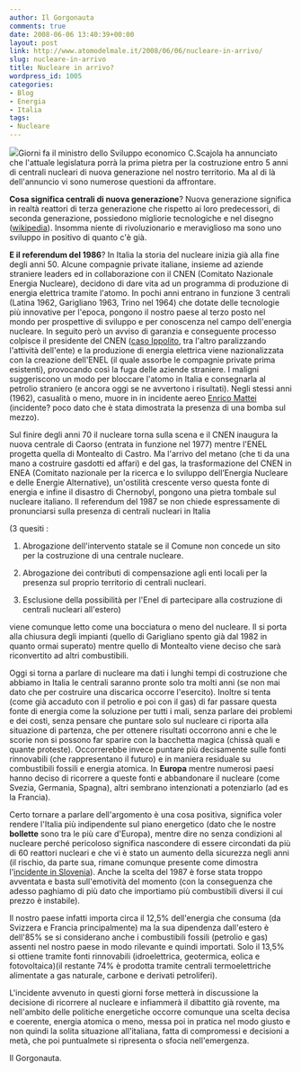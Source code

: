 ```yaml
---
author: Il Gorgonauta
comments: true
date: 2008-06-06 13:40:39+00:00
layout: post
link: http://www.atomodelmale.it/2008/06/06/nucleare-in-arrivo/
slug: nucleare-in-arrivo
title: Nucleare in arrivo?
wordpress_id: 1005
categories:
- Blog
- Energia
- Italia
tags:
- Nucleare
---
```


![](http://www.atomodelmale.it/wp-content/uploads/2008/10/centrale-nucleare-300x229.jpg)Giorni fa il ministro dello Sviluppo economico C.Scajola ha annunciato che l'attuale legislatura porrà la prima pietra per la costruzione entro 5 anni di centrali nucleari di nuova generazione nel nostro territorio. Ma al di là dell'annuncio vi sono numerose questioni da affrontare.

**Cosa significa centrali di nuova generazione**? Nuova generazione significa in realtà reattori di terza generazione che rispetto ai loro predecessori, di seconda generazione, possiedono migliorie tecnologiche e nel disegno ([wikipedia](http://it.wikipedia.org/wiki/Reattore_nucleare_di_III_generazione)). Insomma niente di rivoluzionario e meraviglioso ma sono uno sviluppo in positivo di quanto c'è già.

**E il referendum del 1986**? In Italia la storia del nucleare inizia già alla fine degli anni 50. Alcune compagnie private italiane, insieme ad aziende straniere leaders ed in collaborazione con il CNEN (Comitato Nazionale Energia Nucleare), decidono di dare vita ad un programma di produzione di energia elettrica tramite l'atomo. In pochi anni entrano in funzione 3 centrali (Latina 1962, Garigliano 1963, Trino nel 1964) che dotate delle tecnologie più innovative per l'epoca, pongono il nostro paese al terzo posto nel mondo per prospettive di sviluppo e per conoscenza nel campo dell'energia nucleare. In seguito però un avviso di garanzia e conseguente processo colpisce il presidente del CNEN ([caso Ippolito](http://it.wikipedia.org/wiki/Felice_Ippolito), tra l'altro paralizzando l'attività dell'ente) e la produzione di energia elettrica viene nazionalizzata con la creazione dell'ENEL (il quale assorbe le compagnie private prima esistenti), provocando così la fuga delle aziende straniere. I maligni suggeriscono un modo per bloccare l'atomo in Italia e consegnarla al petrolio straniero (e ancora oggi se ne avvertono i risultati). Negli stessi anni (1962), casualità o meno, muore in in incidente aereo [Enrico Mattei](http://it.wikipedia.org/wiki/Enrico_Mattei) (incidente? poco dato che è stata dimostrata la presenza di una bomba sul mezzo).

<!-- more -->


Sul finire degli anni 70 il nucleare torna sulla scena e il CNEN inaugura la nuova centrale di Caorso (entrata in funzione nel 1977) mentre l'ENEL progetta quella di Montealto di Castro. Ma l'arrivo del metano (che ti da una mano a costruire gasdotti ed affari) e del gas, la trasformazione del CNEN in ENEA (Comitato nazionale per la ricerca e lo sviluppo dell’Energia Nucleare e delle Energie Alternative), un'ostilità crescente verso questa fonte di energia e infine il disastro di Chernobyl, pongono una pietra tombale sul nucleare italiano. Il referendum del 1987 se non chiede espressamente di pronunciarsi sulla presenza di centrali nucleari in Italia

(3 quesiti :



	
  1. Abrogazione dell'intervento statale se il Comune non concede un sito per la costruzione di una centrale nucleare.

	
  2. Abrogazione dei contributi di compensazione agli enti locali per la presenza sul proprio territorio di centrali nucleari.

	
  3. Esclusione della possibilità per l'Enel di partecipare alla costruzione di centrali nucleari all'estero)


viene comunque letto come una bocciatura o meno del nucleare. Il si porta alla chiusura degli impianti (quello di Garigliano spento già dal 1982 in quanto ormai superato) mentre quello di Montealto viene deciso che sarà riconvertito ad altri combustibili.

Oggi si torna a parlare di nucleare ma dati i lunghi tempi di costruzione che abbiamo in Italia le centrali saranno pronte solo tra molti anni (se non mai dato che per costruire una discarica occorre l'esercito). Inoltre si tenta (come già accaduto con il petrolio e poi con il gas) di far passare questa fonte di energia come la soluzione per tutti i mali, senza parlare dei problemi e dei costi, senza pensare che puntare solo sul nucleare ci riporta alla situazione di partenza, che per ottenere risultati occorrono anni e che le scorie non si possono far sparire con la bacchetta magica (chissà quali e quante proteste). Occorrerebbe invece puntare più decisamente sulle fonti rinnovabili (che rappresentano il futuro) e in maniera residuale su combustibili fossili e energia atomica. In **Europa** mentre numerosi paesi hanno deciso di ricorrere a queste fonti e abbandonare il nucleare (come Svezia, Germania, Spagna), altri sembrano intenzionati a potenziarlo (ad es la Francia).

Certo tornare a parlare dell'argomento è una cosa positiva, significa voler rendere l'Italia più indipendente sul piano energetico (dato che le nostre **bollette** sono tra le più care d'Europa), mentre dire no senza condizioni al nucleare perché pericoloso significa nascondere di essere circondati da più di 60 reattori nucleari e che vi è stato un aumento della sicurezza negli anni (il rischio, da parte sua, rimane comunque presente come dimostra l'[incidente in Slovenia](http://qn.quotidiano.net/esteri/2008/06/05/94550-incidente_centrale_nucleare.shtml)). Anche la scelta del 1987 è forse stata troppo avventata e basta sull'emotività del momento (con la conseguenza che adesso paghiamo di più dato che importiamo più combustibili diversi il cui prezzo è instabile).

Il nostro paese infatti importa circa il 12,5% dell'energia che consuma (da Svizzera e Francia principalmente) ma la sua dipendenza dall'estero è dell'85% se si considerano anche i combustibili fossili (petrolio e gas) assenti nel nostro paese in modo rilevante e quindi importati.  Solo il 13,5% si ottiene tramite fonti rinnovabili (idroelettrica, geotermica, eolica e fotovoltaica)(il restante 74% è prodotta tramite centrali termoelettriche alimentate a gas naturale, carbone e derivati petroliferi).

L'incidente avvenuto in questi giorni forse metterà in discussione la decisione di ricorrere al nucleare e infiammerà il dibattito già rovente, ma nell'ambito delle politiche energetiche occorre comunque una scelta decisa e coerente, energia atomica o meno, messa poi in pratica nel modo giusto e non quindi la solita situazione all'italiana, fatta di compromessi e decisioni a metà, che poi puntualmete si ripresenta o sfocia nell'emergenza.

Il Gorgonauta.

